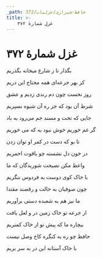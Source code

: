 ```yaml
---
_path: حافظ-شیرازی/غزلیات/372
title: >-
    غزل شمارهٔ ۳۷۲
---
```

# غزل شمارهٔ ۳۷۲

<div class="b" id="bn1"><div class="m1"><p>بگذار تا ز شارع میخانه بگذریم</p></div>
<div class="m2"><p>کز بهر جرعه‌ای همه محتاج این دریم</p></div></div>
<div class="b" id="bn2"><div class="m1"><p>روز نخست چون دم رندی زدیم و عشق</p></div>
<div class="m2"><p>شرط آن بود که جز ره آن شیوه نسپریم</p></div></div>
<div class="b" id="bn3"><div class="m1"><p>جایی که تخت و مسند جم می‌رود به باد</p></div>
<div class="m2"><p>گر غم خوریم خوش نبود به که می خوریم</p></div></div>
<div class="b" id="bn4"><div class="m1"><p>تا بو که دست در کمر او توان زدن</p></div>
<div class="m2"><p>در خون دل نشسته چو یاقوت احمریم</p></div></div>
<div class="b" id="bn5"><div class="m1"><p>واعظ مکن نصیحت شوریدگان که ما</p></div>
<div class="m2"><p>با خاک کوی دوست به فردوس ننگریم</p></div></div>
<div class="b" id="bn6"><div class="m1"><p>چون صوفیان به حالت و رقصند مقتدا</p></div>
<div class="m2"><p>ما نیز هم به شعبده دستی برآوریم</p></div></div>
<div class="b" id="bn7"><div class="m1"><p>از جرعه تو خاک زمین در و لعل یافت</p></div>
<div class="m2"><p>بیچاره ما که پیش تو از خاک کمتریم</p></div></div>
<div class="b" id="bn8"><div class="m1"><p>حافظ چو ره به کنگره کاخ وصل نیست</p></div>
<div class="m2"><p>با خاک آستانه این در به سر بریم</p></div></div>

